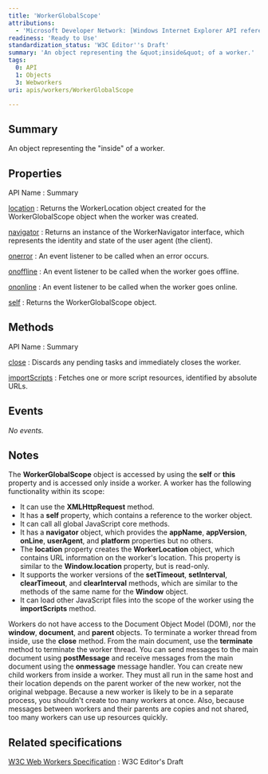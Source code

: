 ```yaml
---
title: 'WorkerGlobalScope'
attributions:
  - 'Microsoft Developer Network: [Windows Internet Explorer API reference Article](http://msdn.microsoft.com/en-us/library/ie/hh828809%28v=vs.85%29.aspx)'
readiness: 'Ready to Use'
standardization_status: 'W3C Editor''s Draft'
summary: 'An object representing the &quot;inside&quot; of a worker.'
tags:
  0: API
  1: Objects
  3: Webworkers
uri: apis/workers/WorkerGlobalScope

---
```

## Summary

An object representing the &quot;inside&quot; of a worker.

## Properties

API Name
:   Summary

[location](/apis/workers/WorkerGlobalScope/location)
:   Returns the WorkerLocation object created for the WorkerGlobalScope object when the worker was created.

[navigator](/apis/workers/WorkerGlobalScope/navigator)
:   Returns an instance of the WorkerNavigator interface, which represents the identity and state of the user agent (the client).

[onerror](/apis/workers/WorkerGlobalScope/onerror)
:   An event listener to be called when an error occurs.

[onoffline](/apis/workers/WorkerGlobalScope/onoffline)
:   An event listener to be called when the worker goes offline.

[ononline](/apis/workers/WorkerGlobalScope/ononline)
:   An event listener to be called when the worker goes online.

[self](/apis/workers/WorkerGlobalScope/self)
:   Returns the WorkerGlobalScope object.

## Methods

API Name
:   Summary

[close](/apis/workers/WorkerGlobalScope/close)
:   Discards any pending tasks and immediately closes the worker.

[importScripts](/apis/workers/WorkerGlobalScope/importScripts)
:   Fetches one or more script resources, identified by absolute URLs.

## Events

*No events.*

## Notes

The **WorkerGlobalScope** object is accessed by using the **self** or **this** property and is accessed only inside a worker. A worker has the following functionality within its scope:

-   It can use the **XMLHttpRequest** method.
-   It has a **self** property, which contains a reference to the worker object.
-   It can call all global JavaScript core methods.
-   It has a **navigator** object, which provides the **appName**, **appVersion**, **onLine**, **userAgent**, and **platform** properties but no others.
-   The **location** property creates the **WorkerLocation** object, which contains URL information on the worker's location. This property is similar to the **Window.location** property, but is read-only.
-   It supports the worker versions of the **setTimeout**, **setInterval**, **clearTimeout**, and **clearInterval** methods, which are similar to the methods of the same name for the **Window** object.
-   It can load other JavaScript files into the scope of the worker using the **importScripts** method.

Workers do not have access to the Document Object Model (DOM), nor the **window**, **document**, and **parent** objects. To terminate a worker thread from inside, use the **close** method. From the main document, use the **terminate** method to terminate the worker thread. You can send messages to the main document using **postMessage** and receive messages from the main document using the **onmessage** message handler. You can create new child workers from inside a worker. They must all run in the same host and their location depends on the parent worker of the new worker, not the original webpage. Because a new worker is likely to be in a separate process, you shouldn't create too many workers at once. Also, because messages between workers and their parents are copies and not shared, too many workers can use up resources quickly.

## Related specifications

[W3C Web Workers Specification](http://dev.w3.org/html5/workers)
:   W3C Editor's Draft
